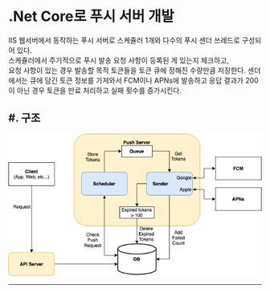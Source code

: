 ﻿# .Net Core로 푸시 서버 개발

IIS 웹서버에서 동작하는 푸시 서버로 스케쥴러 1개와 다수의 푸시 센더 쓰레드로 구성되어 있다.   
스케쥴러에서 주기적으로 푸시 발송 요청 사항이 등록된 게 있는지 체크하고,   
요청 사항이 있는 경우 발송할 목적 토큰들을 토큰 큐에 정해진 수량만큼 저장한다.
센더에서는 큐에 담긴 토큰 정보를 가져와서 FCM이나 APNs에 발송하고 응답 결과가 200이 아닌 경우
토큰을 만료 처리하고 실패 횟수를 증가시킨다.

## #. 구조
![architect](./Images/Architect-Push.png)
<hr/>

